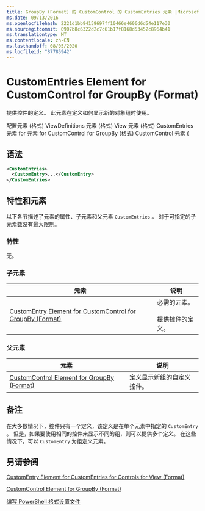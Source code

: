 ```yaml
---
title: GroupBy (Format) 的 CustomControl 的 CustomEntries 元素 |Microsoft Docs
ms.date: 09/13/2016
ms.openlocfilehash: 2221d1bb94159697ff10466e4606d6d54e117e30
ms.sourcegitcommit: 0907b8c6322d2c7c61b17f8168d53452c8964b41
ms.translationtype: MT
ms.contentlocale: zh-CN
ms.lasthandoff: 08/05/2020
ms.locfileid: "87785942"
---
```

# <a name="customentries-element-for-customcontrol-for-groupby-format"></a>CustomEntries Element for CustomControl for GroupBy (Format)

提供控件的定义。 此元素在定义如何显示新的对象组时使用。

配置元素 (格式) ViewDefinitions 元素 (格式) View 元素 (格式) CustomEntries 元素 for 元素 for CustomControl for GroupBy (格式) CustomControl 元素 (

## <a name="syntax"></a>语法

```xml
<CustomEntries>
  <CustomEntry>...</CustomEntry>
</CustomEntries>
```

## <a name="attributes-and-elements"></a>特性和元素

以下各节描述了元素的属性、子元素和父元素 `CustomEntries` 。 对于可指定的子元素数没有最大限制。

### <a name="attributes"></a>特性

无。

### <a name="child-elements"></a>子元素

|元素|说明|
|-------------|-----------------|
|[CustomEntry Element for CustomControl for GroupBy (Format)](./customentry-element-for-customcontrol-for-groupby-format.md)|必需的元素。<br /><br /> 提供控件的定义。|

### <a name="parent-elements"></a>父元素

|元素|说明|
|-------------|-----------------|
|[CustomControl Element for GroupBy (Format)](./customcontrol-element-for-groupby-format.md)|定义显示新组的自定义控件。|

## <a name="remarks"></a>备注

在大多数情况下，控件只有一个定义，该定义是在单个元素中指定的 `CustomEntry` 。 但是，如果要使用相同的控件来显示不同的组，则可以提供多个定义。 在这些情况下，可以 `CustomEntry` 为组定义元素。

## <a name="see-also"></a>另请参阅

[CustomEntry Element for CustomEntries for Controls for View (Format)](./customentry-element-for-customentries-for-controls-for-view-format.md)

[CustomControl Element for GroupBy (Format)](./customcontrol-element-for-groupby-format.md)

[编写 PowerShell 格式设置文件](./writing-a-powershell-formatting-file.md)
